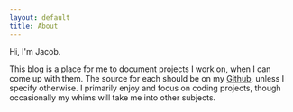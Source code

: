 ```yaml
---
layout: default
title: About
---
```


Hi, I'm Jacob.

This blog is a place for me to document projects I work on, when I can come up with them. The source for each should be on my [Github](https://github.com/jbovee), unless I specify otherwise. I primarily enjoy and focus on coding projects, though occasionally my whims will take me into other subjects.